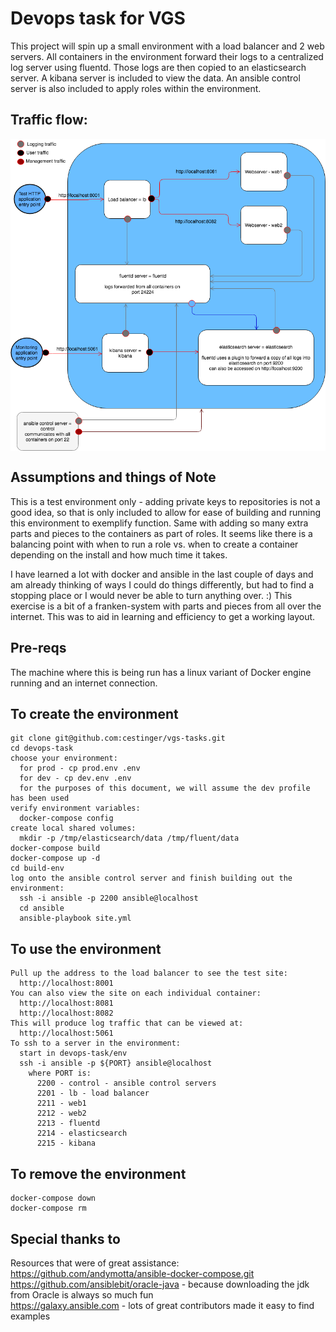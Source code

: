 # Devops task for VGS

This project will spin up a small environment with a load balancer and 2 web servers.  All containers in the environment forward their logs to a centralized log server using fluentd.  Those logs are then copied to an elasticsearch server.  A kibana server is included to view the data.  An ansible control server is also included to apply roles within the environment.

## Traffic flow:

<img src="devops-task.png"
     alt="Traffic flow"
     style="float: left; margin-right: 10px; margin-bottom: 30px" />

## Assumptions and things of Note

This is a test environment only - adding private keys to repositories is not a good idea, so that is only included to allow for ease of building and running this environment to exemplify function.  Same with adding so many extra parts and pieces to the containers as part of roles.  It seems like there is a balancing point with when to run a role vs. when to create a container depending on the install and how much time it takes.

I have learned a lot with docker and ansible in the last couple of days and am already thinking of ways I could do things differently, but had to find a stopping place or I would never be able to turn anything over. :)  This exercise is a bit of a franken-system with parts and pieces from all over the internet.  This was to aid in learning and efficiency to get a working layout.

## Pre-reqs

The machine where this is being run has a linux variant of Docker engine running and an internet connection.

## To create the environment
```
git clone git@github.com:cestinger/vgs-tasks.git
cd devops-task
choose your environment:
  for prod - cp prod.env .env
  for dev - cp dev.env .env
  for the purposes of this document, we will assume the dev profile has been used
verify environment variables:
  docker-compose config
create local shared volumes:
  mkdir -p /tmp/elasticsearch/data /tmp/fluent/data
docker-compose build
docker-compose up -d
cd build-env
log onto the ansible control server and finish building out the environment:
  ssh -i ansible -p 2200 ansible@localhost
  cd ansible
  ansible-playbook site.yml
```

## To use the environment
```
Pull up the address to the load balancer to see the test site:
  http://localhost:8001
You can also view the site on each individual container:
  http://localhost:8081
  http://localhost:8082
This will produce log traffic that can be viewed at:
  http://localhost:5061
To ssh to a server in the environment:
  start in devops-task/env
  ssh -i ansible -p ${PORT} ansible@localhost
    where PORT is:
      2200 - control - ansible control servers
      2201 - lb - load balancer
      2211 - web1
      2212 - web2
      2213 - fluentd
      2214 - elasticsearch
      2215 - kibana
```

## To remove the environment
```
docker-compose down
docker-compose rm
```

## Special thanks to
Resources that were of great assistance:
  <br>https://github.com/andymotta/ansible-docker-compose.git
  <br>https://github.com/ansiblebit/oracle-java - because downloading the jdk from Oracle is always so much fun
  <br>https://galaxy.ansible.com - lots of great contributors made it easy to find examples
